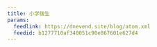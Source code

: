 ```yaml
---
title: 小学後生
params:
  feedlink: https://dnevend.site/blog/atom.xml
  feedid: b1277710af340051c90e867601e627d4
---
```


